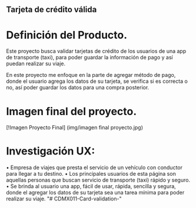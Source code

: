 ## Tarjeta de crédito válida

# Definición del Producto.
Este proyecto busca validar tarjetas de crédito de los usuarios de una app de transporte (taxi), para poder guardar la información de pago y así puedan realizar su viaje.

En este proyecto me enfoque en la parte de agregar método de pago, donde el usuario agrega los datos de su tarjeta, se verifica si es correcta o no, así poder guardar los datos para una compra posterior.

# Imagen final del proyecto.
[!Imagen Proyecto Final] (img/imagen final proyecto.jpg)

# Investigación UX:
•	Empresa de viajes que presta el servicio de un vehículo con conductor para llegar a tu destino.
•	Los principales usuarios de esta página son aquellas personas que buscan servicio de transporte (taxi) rápido y seguro.
•	Se brinda al usuario una app, fácil de usar, rápida, sencilla y segura, donde el agregar los datos de su tarjeta sea una tarea mínima para poder realizar su viaje.
"# CDMX011-Card-validation-"  
